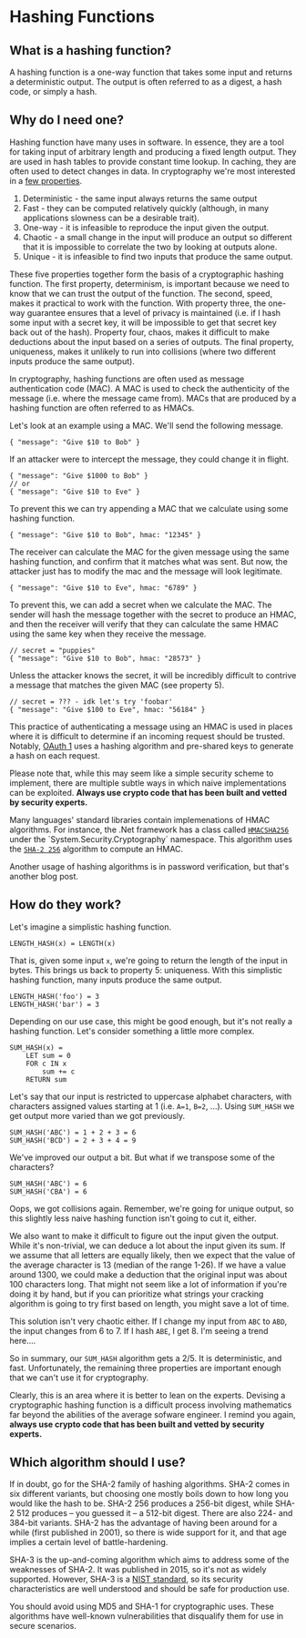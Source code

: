 # Hashing Functions

## What is a hashing function?

A hashing function is a one-way function that takes some input and returns a deterministic output. The output is often referred to as a digest, a hash code, or simply a hash.

## Why do I need one?

Hashing function have many uses in software. In essence, they are a tool for taking input of arbitrary length and producing a fixed length output. They are used in hash tables to provide constant time lookup. In caching, they are often used to detect changes in data. In cryptography we're most interested in a [few properties](https://en.wikipedia.org/wiki/Cryptographic_hash_function).

1. Deterministic - the same input always returns the same output
2. Fast - they can be computed relatively quickly (although, in many applications slowness can be a desirable trait).
3. One-way - it is infeasible to reproduce the input given the output.
4. Chaotic - a small change in the input will produce an output so different that it is impossible to correlate the two by looking at outputs alone.
5. Unique - it is infeasible to find two inputs that produce the same output.

These five properties together form the basis of a cryptographic hashing function. The first property, determinism, is important because we need to know that we can trust the output of the function. The second, speed, makes it practical to work with the function. With property three, the one-way guarantee ensures that a level of privacy is maintained (i.e. if I hash some input with a secret key, it will be impossible to get that secret key back out of the hash). Property four, chaos, makes it difficult to make deductions about the input based on a series of outputs. The final property, uniqueness, makes it unlikely to run into collisions (where two different inputs produce the same output).

In cryptography, hashing functions are often used as message authentication code (MAC). A MAC is used to check the authenticity of the message (i.e. where the message came from). MACs that are produced by a hashing function are often referred to as HMACs.

Let's look at an example using a MAC. We'll send the following message.

    { "message": "Give $10 to Bob" }

If an attacker were to intercept the message, they could change it in flight.

    { "message": "Give $1000 to Bob" }
    // or
    { "message": "Give $10 to Eve" }

To prevent this we can try appending a MAC that we calculate using some hashing function.

    { "message": "Give $10 to Bob", hmac: "12345" }

The receiver can calculate the MAC for the given message using the same hashing function, and confirm that it matches what was sent. But now, the attacker just has to modify the mac and the message will look legitimate.

    { "message": "Give $10 to Eve", hmac: "6789" }

To prevent this, we can add a secret when we calculate the MAC. The sender will hash the message together with the secret to produce an HMAC, and then the receiver will verify that they can calculate the same HMAC using the same key when they receive the message.

    // secret = "puppies"
    { "message": "Give $10 to Bob", hmac: "28573" }

Unless the attacker knows the secret, it will be incredibly difficult to contrive a message that matches the given MAC (see property 5).

    // secret = ??? - idk let's try 'foobar'
    { "message": "Give $100 to Eve", hmac: "56184" }

This practice of authenticating a message using an HMAC is used in places where it is difficult to determine if an incoming request should be trusted. Notably, [OAuth 1](https://en.wikipedia.org/wiki/OAuth) uses a hashing algorithm and pre-shared keys to generate a hash on each request.

Please note that, while this may seem like a simple security scheme to implement, there are multiple subtle ways in which naive implementations can be exploited. **Always use crypto code that has been built and vetted by security experts.**

Many languages' standard libraries contain implemenations of HMAC algorithms. For instance, the .Net framework has a class called [`HMACSHA256`](https://msdn.microsoft.com/en-us/library/system.security.cryptography.hmacsha256(v=vs.110).aspx) under the `System.Security.Cryptography` namespace. This algorithm uses the [`SHA-2 256`](https://en.wikipedia.org/wiki/SHA-2) algorithm to compute an HMAC.

Another usage of hashing algorithms is in password verification, but that's another blog post.

## How do they work?

Let's imagine a simplistic hashing function.

    LENGTH_HASH(x) = LENGTH(x)

That is, given some input `x`, we're going to return the length of the input in bytes. This brings us back to property 5: uniqueness. With this simplistic hashing function, many inputs produce the same output.

    LENGTH_HASH('foo') = 3
    LENGTH_HASH('bar') = 3

Depending on our use case, this might be good enough, but it's not really a hashing function. Let's consider something a little more complex.

    SUM_HASH(x) =
        LET sum = 0
        FOR c IN x
            sum += c
        RETURN sum

Let's say that our input is restricted to uppercase alphabet characters, with characters assigned values starting at 1 (i.e. `A=1`, `B=2`, ...). Using `SUM_HASH` we get output more varied than we got previously.

    SUM_HASH('ABC') = 1 + 2 + 3 = 6
    SUM_HASH('BCD') = 2 + 3 + 4 = 9

We've improved our output a bit. But what if we transpose some of the characters?

    SUM_HASH('ABC') = 6
    SUM_HASH('CBA') = 6

Oops, we got collisions again. Remember, we're going for unique output, so this slightly less naive hashing function isn't going to cut it, either.

We also want to make it difficult to figure out the input given the output. While it's non-trivial, we can deduce a lot about the input given its sum. If we assume that all letters are equally likely, then we expect that the value of the average character is 13 (median of the range 1-26). If we have a value around 1300, we could make a deduction that the original input was about 100 characters long. That might not seem like a lot of information if you're doing it by hand, but if you can prioritize what strings your cracking algorithm is going to try first based on length, you might save a lot of time.

This solution isn't very chaotic either. If I change my input from `ABC` to `ABD`, the input changes from 6 to 7. If I hash `ABE`, I get 8. I'm seeing a trend here....

So in summary, our `SUM_HASH` algorithm gets a 2/5. It is deterministic, and fast. Unfortunately, the remaining three properties are important enough that we can't use it for cryptography.

Clearly, this is an area where it is better to lean on the experts. Devising a cryptographic hashing function is a difficult process involving mathematics far beyond the abilities of the average sofware engineer. I remind you again,
**always use crypto code that has been built and vetted by security experts.**

## Which algorithm should I use?

If in doubt, go for the SHA-2 family of hashing algorithms. SHA-2 comes in six different variants, but choosing one mostly boils down to how long you would like the hash to be. SHA-2 256 produces a 256-bit digest, while SHA-2 512 produces – you guessed it – a 512-bit digest. There are also 224- and 384-bit variants. SHA-2 has the advantage of having been around for a while (first published in 2001), so there is wide support for it, and that age implies a certain level of battle-hardening.

SHA-3 is the up-and-coming algorithm which aims to address some of the weaknesses of SHA-2. It was published in 2015, so it's not as widely supported. However, SHA-3 is a [NIST standard](https://csrc.nist.gov/Projects/Hash-Functions), so its security characteristics are well understood and should be safe for production use.

You should avoid using MD5 and SHA-1 for cryptographic uses. These algorithms have well-known vulnerabilities that disqualify them for use in secure scenarios.